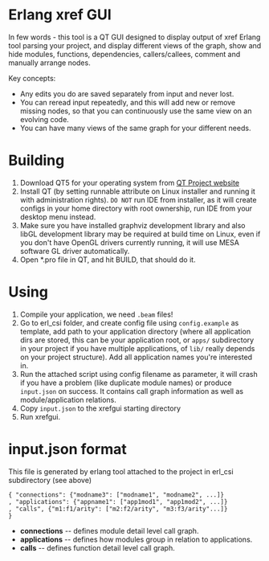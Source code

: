 # Erlang xref GUI

In few words - this tool is a QT GUI designed to display output of xref Erlang
tool parsing your project, and display different views of the graph, show and
hide modules, functions, dependencies, callers/callees, comment and manually
arrange nodes.

Key concepts:

*   Any edits you do are saved separately from input and never lost.
*   You can reread input repeatedly, and this will add new or remove missing
    nodes, so that you can continuously use the same view on an evolving code.
*   You can have many views of the same graph for your different needs.

# Building

1.  Download QT5 for your operating system from [QT Project website](http://qt-project.org)
1.  Install QT (by setting runnable attribute on Linux installer and running it
    with administration rights). `DO NOT` run IDE from installer, as it will
    create configs in your home directory with root ownership, run IDE from
    your desktop menu instead.
1.  Make sure you have installed graphviz development library and also libGL
    development library may be required at build time on Linux, even if you
    don't have OpenGL drivers currently running, it will use MESA software GL
    driver automatically.
1.  Open *.pro file in QT, and hit BUILD, that should do it.

# Using

1.  Compile your application, we need `.beam` files!
1.  Go to erl_csi folder, and create config file using `config.example` as template, add
    path to your application directory (where all application dirs are stored, this can be
    your application root,
    or `apps/` subdirectory in your project if you have multiple applications, of `lib/`
    really depends on your project structure). Add all application names you're
    interested in.
1.  Run the attached script using config filename as parameter, it will crash if you have
    a problem (like duplicate module
    names) or produce `input.json` on success. It contains call graph information as well
    as module/application relations.
1.  Copy `input.json` to the xrefgui starting directory
1.  Run xrefgui.

# input.json format

This file is generated by erlang tool attached to the project in erl_csi subdirectory (see above)

```
{ "connections": {"modname3": ["modname1", "modname2", ...]}
, "applications": {"appname1": ["app1mod1", "app1mod2", ...]}
, "calls", {"m1:f1/arity": ["m2:f2/arity", "m3:f3/arity"...]}
}
```

*   **connections** -- defines module detail level call graph.
*   **applications** -- defines how modules group in relation to applications.
*   **calls** -- defines function detail level call graph.
